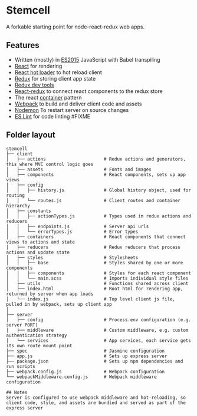 # Stemcell
A forkable starting point for node-react-redux web apps.

## Features
* Written (mostly) in [ES2015](https://babeljs.io/docs/learn-es2015/) JavaScript with Babel transpiling
* [React](https://facebook.github.io/react/) for rendering
* [React hot loader](http://gaearon.github.io/react-hot-loader/) to hot reload client
* [Redux](https://github.com/rackt/redux) for storing client app state
* [Redux dev tools](https://github.com/gaearon/redux-devtools)
* [React-redux](https://github.com/rackt/react-redux) to connect react components to the redux store
* The react [container](https://medium.com/@learnreact/container-components-c0e67432e005) pattern
* [Webpack](https://webpack.github.io) to build and deliver client code and assets
* [Nodemon](https://github.com/remy/nodemon) To restart server on source changes
* [ES Lint](http://eslint.org/) for code linting #FIXME

## Folder layout

```
stemcell
├── client                           
│   ├── actions                      # Redux actions and generators, this where MVC control logic goes
│   ├── assets                       # Fonts and images
│   ├── components                   # React components, sets up app views
│   ├── config
│   │   ├── history.js               # Global history object, used for routing
│   │   └── routes.js                # Client routes and container hierarchy
│   ├── constants
│   │   ├── actionTypes.js           # Types used in redux actions and reducers
│   │   ├── endpoints.js             # Server api urls
│   │   └── errorTypes.js            # Error types
│   ├── containers                   # React components that connect views to actions and state
│   ├── reducers                     # Redux reducers that process actions and update state
│   ├── styles                       # Stylesheets
│   │   ├── base                     # Styles shared by one or more components
│   │   ├── components               # Styles for each react component
│   │   └── main.scss                # Imports individual style files
│   ├── utils                        # Functions shared across client
│   ├── index.html                   # Root html for rendering app, returned by server when app loads 
│   └── index.js                     # Top level client js file, pulled in by webpack, sets up client app
│
├── server
│   ├── config                       # Process.env configuration (e.g. server PORT)
│   ├── middleware                   # Custom middleware, e.g. custom authentication strategy
│   └── services                     # App services, each service gets its own route mount point
├── spec                             # Jasmine configuration
├── app.js                           # Sets up express server
├── package.json                     # Sets up npm dependencies and run scripts
├── webpack.config.js                # Webpack configuration
└── webpackMiddleware.config.js      # Webpack middleware configuration

## Notes
Server is configured to use webpack middleware and hot-reloading, so client code, style, and assets are bundled and served as part of the express server


